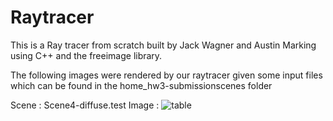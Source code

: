 # Raytracer
This is a Ray tracer from scratch built by Jack Wagner and Austin Marking using C++ and the freeimage library.

The following images were rendered by our raytracer given some input files which can be found in the 
home_hw3-submissionscenes folder

Scene : Scene4-diffuse.test
Image : ![table](https://github.com/Jackcool81/raytracer2/assets/81587460/b15b8f59-8cbe-4a56-af10-d61b768e3eeb)


